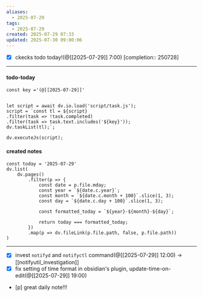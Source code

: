 ```yaml
---
aliases:
  - 2025-07-29
tags:
  - 2025-07-29
created: 2025-07-29 07:33
updated: 2025-07-30 09:00:06
---
```


- [x] ckecks todo today!(@[[2025-07-29]] 7:00) [completion:: 250728]
---

#### todo-today

```dataviewjs
const key ='(@[[2025-07-29]]'


let script = await dv.io.load('script/task.js');
script = `const tl = ${script}
.filter(task => !task.completed)
.filter(task => task.text.includes('${key}'));
dv.taskList(tl);`;

dv.executeJs(script);
```


#### created notes

```dataviewjs
const today = '2025-07-29'
dv.list(
	dv.pages()
		.filter(p => {
			const date = p.file.mday;
			const year = `${date.c.year}`;
			const month = `${date.c.month + 100}`.slice(1, 3);
			const day = `${date.c.day + 100}`.slice(1, 3);

			const formatted_today = `${year}-${month}-${day}`;

			return today === formatted_today;
		})
		.map(p => dv.fileLink(p.file.path, false, p.file.path))
)
```

---

- [x] invest `notifyd` and `notifyctl` command(@[[2025-07-29]] 12:00) ->[[notifyutil_investigation]]
- [x] fix setting of time format in obsidian's plugin, update-time-on-edit(@[[2025-07-29]] 19:00)

- [p] great daily note!!!